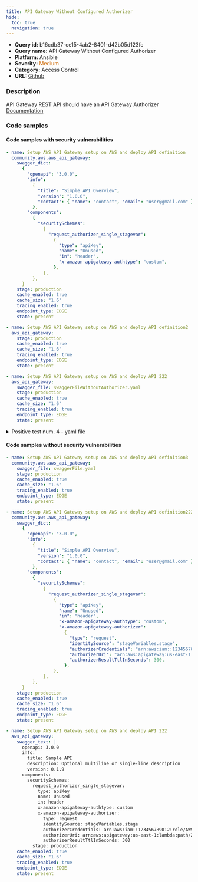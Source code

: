```yaml
---
title: API Gateway Without Configured Authorizer
hide:
  toc: true
  navigation: true
---
```


<style>
  .highlight .hll {
    background-color: #ff171742;
  }
  .md-content {
    max-width: 1100px;
    margin: 0 auto;
  }
</style>

-   **Query id:** b16cdb37-ce15-4ab2-8401-d42b05d123fc
-   **Query name:** API Gateway Without Configured Authorizer
-   **Platform:** Ansible
-   **Severity:** <span style="color:#C60">Medium</span>
-   **Category:** Access Control
-   **URL:** [Github](https://github.com/Checkmarx/kics/tree/master/assets/queries/ansible/aws/api_gateway_without_configured_authorizer)

### Description
API Gateway REST API should have an API Gateway Authorizer<br>
[Documentation](https://docs.ansible.com/ansible/latest/collections/community/aws/aws_api_gateway_module.html)

### Code samples
#### Code samples with security vulnerabilities
```yaml title="Positive test num. 1 - yaml file" hl_lines="3"
- name: Setup AWS API Gateway setup on AWS and deploy API definition
  community.aws.aws_api_gateway:
    swagger_dict:
      {
        "openapi": "3.0.0",
        "info":
          {
            "title": "Simple API Overview",
            "version": "1.0.0",
            "contact": { "name": "contact", "email": "user@gmail.com" },
          },
        "components":
          {
            "securitySchemes":
              {
                "request_authorizer_single_stagevar":
                  {
                    "type": "apiKey",
                    "name": "Unused",
                    "in": "header",
                    "x-amazon-apigateway-authtype": "custom",
                  },
              },
          },
      }
    stage: production
    cache_enabled: true
    cache_size: "1.6"
    tracing_enabled: true
    endpoint_type: EDGE
    state: present

```
```yaml title="Positive test num. 2 - yaml file" hl_lines="2"
- name: Setup AWS API Gateway setup on AWS and deploy API definition2
  aws_api_gateway:
    stage: production
    cache_enabled: true
    cache_size: "1.6"
    tracing_enabled: true
    endpoint_type: EDGE
    state: present

```
```yaml title="Positive test num. 3 - yaml file" hl_lines="3"
- name: Setup AWS API Gateway setup on AWS and deploy API 222
  aws_api_gateway:
    swagger_file: swaggerFileWithoutAuthorizer.yaml
    stage: production
    cache_enabled: true
    cache_size: "1.6"
    tracing_enabled: true
    endpoint_type: EDGE
    state: present

```
<details><summary>Positive test num. 4 - yaml file</summary>

```yaml hl_lines="3"
- name: Setup AWS API Gateway setup on AWS and deploy API 222
  aws_api_gateway:
    swagger_text: |
      openapi: 3.0.0
      info:
        title: Sample API
        description: Optional multiline or single-line description
        version: 0.1.9
      components:
        ssecuritySchemes:
          request_authorizer_single_stagevar:
            type: apiKey
            name: Unused
            in: header
            x-amazon-apigateway-authtype: custom
    stage: production
    cache_enabled: true
    cache_size: "1.6"
    tracing_enabled: true
    endpoint_type: EDGE
    state: present

```
</details>


#### Code samples without security vulnerabilities
```yaml title="Negative test num. 1 - yaml file"
- name: Setup AWS API Gateway setup on AWS and deploy API definition3
  community.aws.aws_api_gateway:
    swagger_file: swaggerFile.yaml
    stage: production
    cache_enabled: true
    cache_size: "1.6"
    tracing_enabled: true
    endpoint_type: EDGE
    state: present

```
```yaml title="Negative test num. 2 - yaml file"
- name: Setup AWS API Gateway setup on AWS and deploy API definition22222
  community.aws.aws_api_gateway:
    swagger_dict:
      {
        "openapi": "3.0.0",
        "info":
          {
            "title": "Simple API Overview",
            "version": "1.0.0",
            "contact": { "name": "contact", "email": "user@gmail.com" },
          },
        "components":
          {
            "securitySchemes":
              {
                "request_authorizer_single_stagevar":
                  {
                    "type": "apiKey",
                    "name": "Unused",
                    "in": "header",
                    "x-amazon-apigateway-authtype": "custom",
                    "x-amazon-apigateway-authorizer":
                      {
                        "type": "request",
                        "identitySource": "stageVariables.stage",
                        "authorizerCredentials": "arn:aws:iam::123456789012:role/AWSepIntegTest-CS-LambdaRole",
                        "authorizerUri": "arn:aws:apigateway:us-east-1:lambda:path/2015-03-31/functions/arn:aws:lambda:us-east-1:123456789012:function:APIGateway-Request-Authorizer:vtwo/invocations",
                        "authorizerResultTtlInSeconds": 300,
                      },
                  },
              },
          },
      }
    stage: production
    cache_enabled: true
    cache_size: "1.6"
    tracing_enabled: true
    endpoint_type: EDGE
    state: present

```
```yaml title="Negative test num. 3 - yaml file"
- name: Setup AWS API Gateway setup on AWS and deploy API 222
  aws_api_gateway:
    swagger_text: |
      openapi: 3.0.0
      info:
        title: Sample API
        description: Optional multiline or single-line description
        version: 0.1.9
      components:
        securitySchemes:
          request_authorizer_single_stagevar:
            type: apiKey
            name: Unused
            in: header
            x-amazon-apigateway-authtype: custom
            x-amazon-apigateway-authorizer:
              type: request
              identitySource: stageVariables.stage
              authorizerCredentials: arn:aws:iam::123456789012:role/AWSepIntegTest-CS-LambdaRole
              authorizerUri: arn:aws:apigateway:us-east-1:lambda:path/2015-03-31/functions/arn:aws:lambda:us-east-1:123456789012:function:APIGateway-Request-Authorizer:vtwo/invocations
              authorizerResultTtlInSeconds: 300
          stage: production
    cache_enabled: true
    cache_size: "1.6"
    tracing_enabled: true
    endpoint_type: EDGE
    state: present

```
